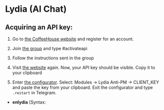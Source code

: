 # Lydia (AI Chat)

## Acquiring an API key:

1. Go to [the CoffeeHouse website](https://coffeehouse.intellivoid.info "the website") and register for an account.

2. Join [the group](https://t.me/IntellivoidDev "the group") and type #activateapi

3. Follow the instructions sent in the group

4. Visit [the website](https://coffeehouse.intellivoid.info "the website") again. Now, your API key should be visible. Copy it to your clipboard

5. Enter [the configurator](configuration#configuring-modules). Select: Modules -> Lydia Anti-PM -> CLIENT_KEY and paste the key from your clipboard. Exit the configurator and type `.restart` in Telegram.

- **enlydia**
[Syntax: 
<!--stackedit_data:
eyJoaXN0b3J5IjpbLTEzOTMwNDQ1ODhdfQ==
-->